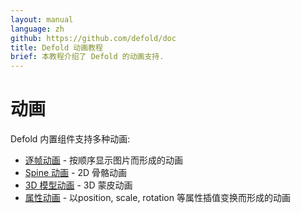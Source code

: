 ```yaml
---
layout: manual
language: zh
github: https://github.com/defold/doc
title: Defold 动画教程
brief: 本教程介绍了 Defold 的动画支持.
---
```


# 动画

Defold 内置组件支持多种动画:

* [逐帧动画](/zh/manuals/flipbook-animation) - 按顺序显示图片而形成的动画
* [Spine 动画](/zh/manuals/spine) - 2D 骨骼动画
* [3D 模型动画](/zh/manuals/model-animation) - 3D 蒙皮动画
* [属性动画](/zh/manuals/property-animation) - 以position, scale, rotation 等属性插值变换而形成的动画
